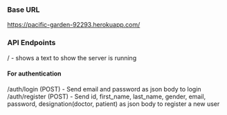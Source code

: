 ### Base URL
https://pacific-garden-92293.herokuapp.com/

### API Endpoints
/ -  shows a text to show the server is running <br />

#### For authentication
/auth/login (POST) - Send email and password as json body to login <br />
/auth/register (POST) - Send id, first_name, last_name, gender, email, password, designation(doctor, patient) as json body to register a new user
